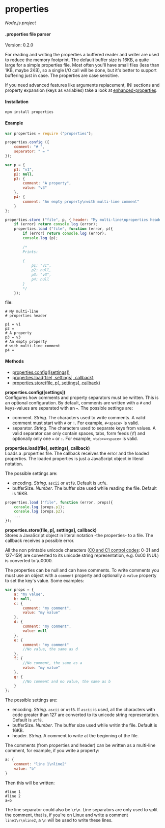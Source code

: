 properties
==========

_Node.js project_

#### .properties file parser ####

Version: 0.2.0

For reading and writing the properties a buffered reader and writer are used to reduce the memory footprint. The default buffer size is 16KB, a quite large for a simple properties file. Most often you'll have small files (less than 1KB, maybe 2KB), so a single I/O call will be done, but it's better to support buffering just in case. The properties are case sensitive.

If you need advanced features like arguments replacement, INI sections and property expansion (keys as variables) take a look at [enhanced-properties](https://github.com/Gagle/Node-EnhancedProperties).

#### Installation ####

```
npm install properties
```

#### Example ####

```javascript
var properties = require ("properties");

properties.config ({
	comment: "# ",
	separator: " = "
});

var p = {
	p1: "v1",
	p2: null,
	p3: {
		comment: "A property",
		value: "v3"
	},
	p4: {
		comment: "An empty property\nwith multi-line comment"
	}
};

properties.store ("file", p, { header: "My multi-line\nproperties header" }, function (error){
	if (error) return console.log (error);
	properties.load ("file", function (error, p){
		if (error) return console.log (error);
		console.log (p);
		
		/*
		Prints:
		
		{
			p1: "v1",
			p2: null,
			p3: "v3",
			p4: null
		}
		*/
	});
```

file:

```text
# My multi-line
# properties header

p1 = v1
p2 = 
# A property
p3 = v3
# An empty property
# with multi-line comment
p4 = 
```

#### Methods ####

- [properties.config([settings])](#config)
- [properties.load(file[, settings], callback)](#load)
- [properties.store(file, p[, settings], callback)](#store)

<a name="config"></a>
__properties.config([settings])__  
Configures how comments and property separators must be written. This is an optional configuration. By default, comments are written with a `#` and keys-values are separated with an `=`. The possible settings are:

- comment. _String_. The characters used to write comments. A valid comment must start with `#` or `!`. For example, `#<space>` is valid.
- separator. _String_. The characters used to separate keys from values. A valid separator can only contain spaces, tabs, form feeds (\f) and optionally only one `=` or `:`. For example, `<tab>=<space>` is valid.

<a name="load"></a>
__properties.load(file[, settings], callback)__  
Loads a .properties file. The callback receives the error and the loaded properties. The loaded properties is just a JavaScript object in literal notation.

The possible settings are:

- encoding. _String_. `ascii` or `utf8`. Default is `utf8`.
- bufferSize. _Number_. The buffer size used while reading the file. Default is 16KB.

```javascript
properties.load ("file", function (error, props){
	console.log (props.p1);
	console.log (props.p2);
	...
});
```

<a name="store"></a>
__properties.store(file, p[, settings], callback)__  
Stores a JavaScript object in literal notation -the properties- to a file. The callback receives a possible error.

All the non printable unicode characters ([C0 and C1 control codes](http://en.wikipedia.org/wiki/C0_and_C1_control_codes): 0-31 and 127-159) are converted to its unicode string representation, e.g. 0x00 (NUL) is converted to \u0000.

The properties can be null and can have comments. To write comments you must use an object with a `comment` property and optionally a `value` property to set the key's value. Some examples:

```javascript
var props = {
	a: "my value",
	b: null,
	c: {
		comment: "my comment",
		value: "my value"
	},
	d: {
		comment: "my comment",
		value: null
	},
	e: {
		comment: "my comment"
		//No value, the same as d
	},
	f: {
		//No comment, the same as a
		value: "my value"
	},
	g: {
		//No comment and no value, the same as b
	}
};
```

The possible settings are:
- encoding. _String_. `ascii` or `utf8`. If `ascii` is used, all the characters with code greater than 127 are converted to its unicode string representation. Default is `utf8`.
- bufferSize. _Number_. The buffer size used while writin the file. Default is 16KB.
- header. _String_. A comment to write at the beginning of the file.

The comments (from properties and header) can be written as a multi-line comment, for example, if you write a property:

```javascript
a: {
	comment: "line 1\nline2"
	value: "b"
}
```

Then this will be written:

```text
#line 1
#line 2
a=b
```

The line separator could also be `\r\n`. Line separators are only used to split the comment, that is, if you're on Linux and write a comment `line1\r\nline2`, a `\n` will be used to write these lines.